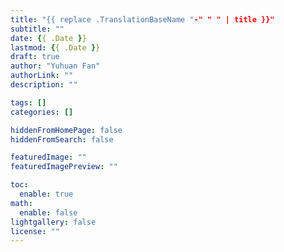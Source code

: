 ```yaml
---
title: "{{ replace .TranslationBaseName "-" " " | title }}"
subtitle: ""
date: {{ .Date }}
lastmod: {{ .Date }}
draft: true
author: "Yuhuan Fan"
authorLink: ""
description: ""

tags: []
categories: []

hiddenFromHomePage: false
hiddenFromSearch: false

featuredImage: ""
featuredImagePreview: ""

toc:
  enable: true
math:
  enable: false
lightgallery: false
license: ""
---
```


<!--more-->
